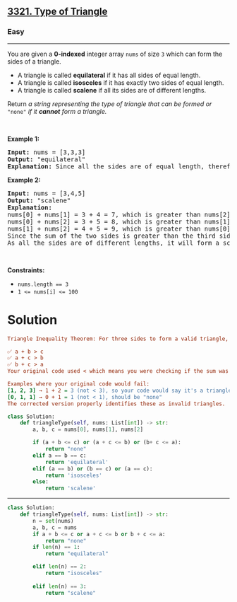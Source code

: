 <h2><a href="https://leetcode.com/problems/type-of-triangle">3321. Type of Triangle</a></h2><h3>Easy</h3><hr><p>You are given a <strong>0-indexed</strong> integer array <code>nums</code> of size <code>3</code> which can form the sides of a triangle.</p>

<ul>
	<li>A triangle is called <strong>equilateral</strong> if it has all sides of equal length.</li>
	<li>A triangle is called <strong>isosceles</strong> if it has exactly two sides of equal length.</li>
	<li>A triangle is called <strong>scalene</strong> if all its sides are of different lengths.</li>
</ul>

<p>Return <em>a string representing</em> <em>the type of triangle that can be formed </em><em>or </em><code>&quot;none&quot;</code><em> if it <strong>cannot</strong> form a triangle.</em></p>

<p>&nbsp;</p>
<p><strong class="example">Example 1:</strong></p>

<pre>
<strong>Input:</strong> nums = [3,3,3]
<strong>Output:</strong> &quot;equilateral&quot;
<strong>Explanation:</strong> Since all the sides are of equal length, therefore, it will form an equilateral triangle.
</pre>

<p><strong class="example">Example 2:</strong></p>

<pre>
<strong>Input:</strong> nums = [3,4,5]
<strong>Output:</strong> &quot;scalene&quot;
<strong>Explanation:</strong> 
nums[0] + nums[1] = 3 + 4 = 7, which is greater than nums[2] = 5.
nums[0] + nums[2] = 3 + 5 = 8, which is greater than nums[1] = 4.
nums[1] + nums[2] = 4 + 5 = 9, which is greater than nums[0] = 3. 
Since the sum of the two sides is greater than the third side for all three cases, therefore, it can form a triangle.
As all the sides are of different lengths, it will form a scalene triangle.
</pre>

<p>&nbsp;</p>
<p><strong>Constraints:</strong></p>

<ul>
	<li><code>nums.length == 3</code></li>
	<li><code>1 &lt;= nums[i] &lt;= 100</code></li>
</ul>

# Solution 
```ini
Triangle Inequality Theorem: For three sides to form a valid triangle, the sum of any two sides must be strictly greater than the third side.

✅ a + b > c
✅ a + c > b
✅ b + c > a
Your original code used < which means you were checking if the sum was less than the third side, but you need to check if it's less than or equal to (<=) to determine when it's not a valid triangle.

Examples where your original code would fail:
[1, 2, 3] → 1 + 2 = 3 (not < 3), so your code would say it's a triangle, but it's actually "none"
[0, 1, 1] → 0 + 1 = 1 (not < 1), should be "none"
The corrected version properly identifies these as invalid triangles.
```
```python
class Solution:
    def triangleType(self, nums: List[int]) -> str:
        a, b, c = nums[0], nums[1], nums[2]

        if (a + b <= c) or (a + c <= b) or (b+ c <= a):
            return "none"
        elif a == b == c:
            return 'equilateral'
        elif (a == b) or (b == c) or (a == c):
            return 'isosceles'
        else:
            return 'scalene'
```

---
```python
class Solution:
    def triangleType(self, nums: List[int]) -> str:
        n = set(nums)
        a, b, c = nums
        if a + b <= c or a + c <= b or b + c <= a:
            return "none"
        if len(n) == 1:
            return "equilateral"

        elif len(n) == 2:
            return "isosceles"
        
        elif len(n) == 3:
            return "scalene"
```
